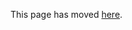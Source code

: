 This page has moved [here](https://docs.flutter.dev/development/tools/sdk/release-notes/release-notes-1.5.4).
